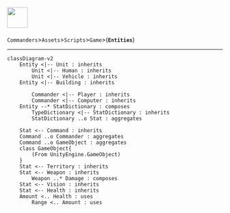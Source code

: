 ﻿[<h1><img height=48 src="https://img.shields.io/badge/Namespace%20Overview-Entities-white?color=informational&style=flat-square" /></h1>](https://github.com/Galacticai/Commanders/blob/dev/Assets/Scripts/Game/Entities)

`Commanders`>`Assets`>`Scripts`>`Game`>(**`Entities`**)

---

```mermaid
classDiagram-v2
    Entity <|-- Unit : inherits
        Unit <|-- Human : inherits
        Unit <|-- Vehicle : inherits
    Entity <|-- Building : inherits

        Commander <|-- Player : inherits
        Commander <|-- Computer : inherits
    Entity --* StatDictionary : composes
        TypeDictionary <|-- StatDictionary : inherits
        StatDictionary ..o Stat : aggregates

    Stat <-- Command : inherits
    Command ..o Commander : aggregates
    Command ..o GameObject : aggregates
    class GameObject{
        (From UnityEngine.GameObject)
    }
    Stat <-- Territory : inherits
    Stat <-- Weapon : inherits
        Weapon ..* Damage : composes
    Stat <-- Vision : inherits
    Stat <-- Health : inherits
    Amount <.. Health : uses
        Range <.. Amount : uses

```